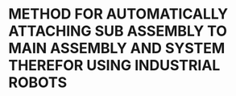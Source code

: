 # METHOD FOR AUTOMATICALLY ATTACHING SUB ASSEMBLY TO MAIN ASSEMBLY AND SYSTEM THEREFOR USING INDUSTRIAL ROBOTS